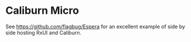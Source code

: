 # Caliburn Micro

See https://github.com/flagbug/Espera for an excellent example of side by side hosting RxUI and Caliburn.
